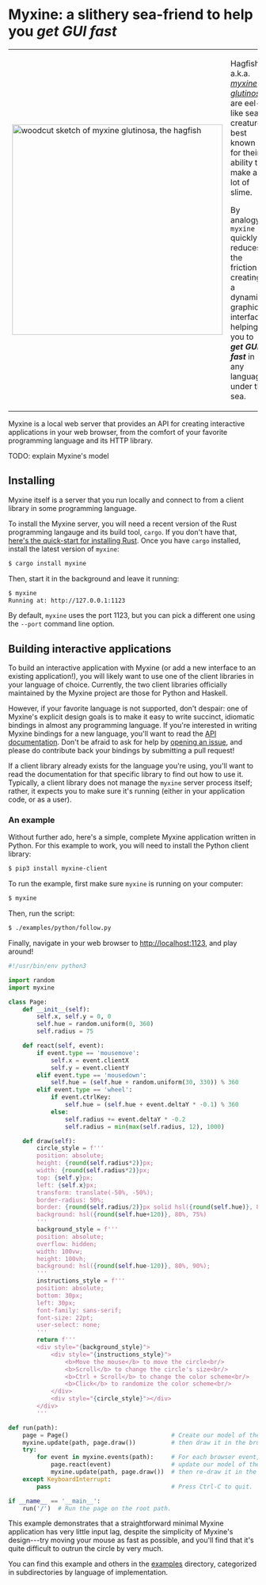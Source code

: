 # Myxine: a slithery sea-friend to help you _get GUI fast_

<table style="border: 0">
<tr style="border: 0">
  <td width="40%" style="border: 0">
    <img src="/images/myxine_glutinosa.png" target="_blank" width="425px" alt="woodcut sketch of myxine glutinosa, the hagfish">
  </td>
  <td style="border: 0">
    <p>Hagfish, a.k.a. <a href="https://en.wikipedia.org/wiki/Hagfish"><i>myxine glutinosa</i></a>, are eel-like sea creatures best known for their ability to make a lot of slime.</p/>
    <p>By analogy, <code>myxine</code> quickly reduces the friction in creating a dynamic graphical interface, helping you to <b><i>get GUI fast</i></b> in any language under the sea.</p>
  </td>
</tr>
</table>

Myxine is a local web server that provides an API for creating interactive
applications in your web browser, from the comfort of your favorite programming
language and its HTTP library.

TODO: explain Myxine's model

## Installing

Myxine itself is a server that you run locally and connect to from a client
library in some programming language.

To install the Myxine server, you will need a recent version of the Rust
programming langauge and its build tool, `cargo`. If you don't have that,
[here's the quick-start for installing
Rust](https://www.rust-lang.org/learn/get-started). Once you have `cargo`
installed, install the latest version of `myxine`:

```bash
$ cargo install myxine
```

Then, start it in the background and leave it running:

```bash
$ myxine
Running at: http://127.0.0.1:1123
```

By default, `myxine` uses the port 1123, but you can pick a different one using
the `--port` command line option.

## Building interactive applications

To build an interactive application with Myxine (or add a new interface to an
existing application!), you will likely want to use one of the client libraries
in your language of choice. Currently, the two client libraries officially
maintained by the Myxine project are those for Python and Haskell.

However, if your favorite language is not supported, don't despair: one of
Myxine's explicit design goals is to make it easy to write succinct, idiomatic
bindings in almost any programming language. If you're interested in writing
Myxine bindings for a new language, you'll want to read the [API
documentation](API.md). Don't be afraid to ask for help by [opening an
issue](https://github.com/GaloisInc/myxine/issues/new), and please do contribute
back your bindings by submitting a pull request!

If a client library already exists for the language you're using, you'll want to
read the documentation for that specific library to find out how to use it.
Typically, a client library does not manage the `myxine` server process itself;
rather, it expects you to make sure it's running (either in your application
code, or as a user).

### An example

Without further ado, here's a simple, complete Myxine application written in
Python. For this example to work, you will need to install the Python client
library:

``` bash
$ pip3 install myxine-client
```

To run the example, first make sure `myxine` is running on your computer:

``` bash
$ myxine
```

Then, run the script:

``` bash
$ ./examples/python/follow.py
```

Finally, navigate in your web browser to
[http://localhost:1123](http://localhost:1123), and play around!

``` python
#!/usr/bin/env python3

import random
import myxine

class Page:
    def __init__(self):
        self.x, self.y = 0, 0
        self.hue = random.uniform(0, 360)
        self.radius = 75

    def react(self, event):
        if event.type == 'mousemove':
            self.x = event.clientX
            self.y = event.clientY
        elif event.type == 'mousedown':
            self.hue = (self.hue + random.uniform(30, 330)) % 360
        elif event.type == 'wheel':
            if event.ctrlKey:
                self.hue = (self.hue + event.deltaY * -0.1) % 360
            else:
                self.radius += event.deltaY * -0.2
                self.radius = min(max(self.radius, 12), 1000)

    def draw(self):
        circle_style = f'''
        position: absolute;
        height: {round(self.radius*2)}px;
        width: {round(self.radius*2)}px;
        top: {self.y}px;
        left: {self.x}px;
        transform: translate(-50%, -50%);
        border-radius: 50%;
        border: {round(self.radius/2)}px solid hsl({round(self.hue)}, 80%, 80%);
        background: hsl({round(self.hue+120)}, 80%, 75%)
        '''
        background_style = f'''
        position: absolute;
        overflow: hidden;
        width: 100vw;
        height: 100vh;
        background: hsl({round(self.hue-120)}, 80%, 90%);
        '''
        instructions_style = f'''
        position: absolute;
        bottom: 30px;
        left: 30px;
        font-family: sans-serif;
        font-size: 22pt;
        user-select: none;
        '''
        return f'''
        <div style="{background_style}">
            <div style="{instructions_style}">
                <b>Move the mouse</b> to move the circle<br/>
                <b>Scroll</b> to change the circle's size<br/>
                <b>Ctrl + Scroll</b> to change the color scheme<br/>
                <b>Click</b> to randomize the color scheme<br/>
            </div>
            <div style="{circle_style}"></div>
        </div>
        '''

def run(path):
    page = Page()                             # Create our model of the page,
    myxine.update(path, page.draw())          # then draw it in the browser.
    try:
        for event in myxine.events(path):     # For each browser event,
            page.react(event)                 # update our model of the page,
            myxine.update(path, page.draw())  # then re-draw it in the browser.
    except KeyboardInterrupt:
        pass                                  # Press Ctrl-C to quit.

if __name__ == '__main__':
    run('/')  # Run the page on the root path.
```

This example demonstrates that a straightforward minimal Myxine application has
very little input lag, despite the simplicity of Myxine's design---try moving
your mouse as fast as possible, and you'll find that it's quite difficult to
outrun the circle by very much.

You can find this example and others in the [examples](examples/) directory,
categorized in subdirectories by language of implementation.

